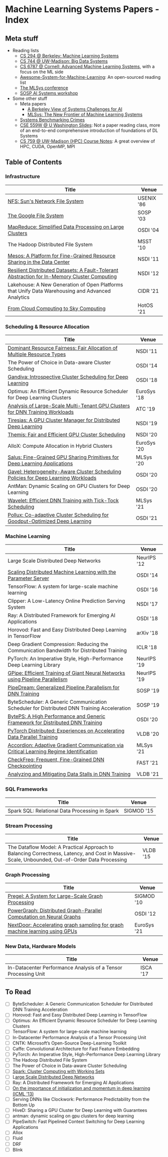 # Machine Learning Systems Papers - Index

## Meta stuff

* Reading lists
  * [CS 294 @ Berkeley: Machine Learning Systems](https://ucbrise.github.io/cs294-ai-sys-fa19/)
  * [CS 744 @ UW-Madison: Big Data Systems](http://pages.cs.wisc.edu/\~shivaram/cs744-fa20/)
  * [CS 6787 @ Cornell: Advanced Machine Learning Systems](https://www.cs.cornell.edu/courses/cs6787/2020fa/), with a focus on the ML side
  * [Awesome-System-for-Machine-Learning](https://github.com/HuaizhengZhang/Awesome-System-for-Machine-Learning): An open-sourced reading list
  * [The MLSys conference](https://mlsys.org)
  * [SOSP AI Systems workshop](http://learningsys.org/sosp19/acceptedpapers.html)
* Some other stuff
  * Meta papers
    * [A Berkeley View of Systems Challenges for AI](https://thodrek.github.io/CS839\_spring18/papers/EECS-2017-159.pdf)
    * [MLSys: The New Frontier of Machine Learning Systems](https://arxiv.org/pdf/1904.03257.pdf)
  * [Systems Benchmarking Crimes](https://www.cse.unsw.edu.au/\~gernot/benchmarking-crimes.html)
  * [CSE 559W @ U Washington Slides](http://dlsys.cs.washington.edu/schedule): Not a paper reading class, more of an end-to-end comprehensive introduction of foundations of DL Systems
  * [CS 759 @ UW-Madison (HPC) Course Notes](../cs759-hpc-course-notes/): A great overview of HPC, CUDA, OpenMP, MPI

## Table of Contents

### Infrastructure

| Title                                                                                                                                                                                          | Venue      |
| ---------------------------------------------------------------------------------------------------------------------------------------------------------------------------------------------- | ---------- |
| [NFS: Sun's Network File System](../../operating-systems/index/nfs-suns-network-file-system.md)                                                                                                | USENIX '86 |
| [The Google File System](the-google-file-system.md)                                                                                                                                            | SOSP '03   |
| [MapReduce: Simplified Data Processing on Large Clusters](mapreduce-simplified-data-processing-on-large-clusters.md)                                                                           | OSDI '04   |
| The Hadoop Distributed File System                                                                                                                                                             | MSST '10   |
| [Mesos: A Platform for Fine-Grained Resource Sharing in the Data Center](mesos-a-platform-for-fine-grained-resource-sharing-in-the-data-center.md)                                             | NSDI '11   |
| [Resilient Distributed Datasets: A Fault-Tolerant Abstraction for In-Memory Cluster Computing](resilient-distributed-datasets-a-fault-tolerant-abstraction-for-in-memory-cluster-computing.md) | NSDI '12   |
| Lakehouse: A New Generation of Open Platforms that Unify Data Warehousing and Advanced Analytics                                                                                               | CIDR '21   |
| [From Cloud Computing to Sky Computing](from-cloud-computing-to-sky-computing.md)                                                                                                              | HotOS '21  |

### Scheduling & Resource Allocation

| Title                                                                                                                                                                      | Venue       |
| -------------------------------------------------------------------------------------------------------------------------------------------------------------------------- | ----------- |
| [Dominant Resource Fairness: Fair Allocation of Multiple Resource Types](../drafts/dominant-resource-fairness-fair-allocation-of-multiple-resource-types.md)               | NSDI '11    |
| The Power of Choice in Data-aware Cluster Scheduling                                                                                                                       | OSDI '14    |
| [Gandiva: Introspective Cluster Scheduling for Deep Learning](gandiva-introspective-cluster-scheduling-for-deep-learning.md)                                               | OSDI '18    |
| Optimus: An Efficient Dynamic Resource Scheduler for Deep Learning Clusters                                                                                                | EuroSys '18 |
| [Analysis of Large-Scale Multi-Tenant GPU Clusters for DNN Training Workloads](analysis-of-large-scale-multi-tenant-gpu-clusters-for-dnn-training-workloads.md)            | ATC '19     |
| [Tiresias: A GPU Cluster Manager for Distributed Deep Learning](tiresias-a-gpu-cluster-manager-for-distributed-deep-learning.md)                                           | NSDI '19    |
| [Themis: Fair and Efficient GPU Cluster Scheduling](themis-fair-and-efficient-gpu-cluster-scheduling.md)                                                                   | NSDI '20    |
| AlloX: Compute Allocation in Hybrid Clusters                                                                                                                               | EuroSys '20 |
| [Salus: Fine-Grained GPU Sharing Primitives for Deep Learning Applications](salus-fine-grained-gpu-sharing-primitives-for-deep-learning-applications.md)                   | MLSys '20   |
| [Gavel: Heterogeneity-Aware Cluster Scheduling Policies for Deep Learning Workloads](gavel-heterogeneity-aware-cluster-scheduling-policies-for-deep-learning-workloads.md) | OSDI '20    |
| AntMan: Dynamic Scaling on GPU Clusters for Deep Learning                                                                                                                  | OSDI '20    |
| [Wavelet: Efficient DNN Training with Tick-Tock Scheduling](wavelet-efficient-dnn-training-with-tick-tock-scheduling.md)                                                   | MLSys '21   |
| [Pollux: Co-adaptive Cluster Scheduling for Goodput-Optimized Deep Learning](pollux-co-adaptive-cluster-scheduling-for-goodput-optimized-deep-learning.md)                 | OSDI '21    |

### Machine Learning

| Title                                                                                                                                                                              | Venue       |
| ---------------------------------------------------------------------------------------------------------------------------------------------------------------------------------- | ----------- |
| Large Scale Distributed Deep Networks                                                                                                                                              | NeurIPS '12 |
| [Scaling Distributed Machine Learning with the Parameter Server](scaling-distributed-machine-learning-with-the-parameter-server.md)                                                | OSDI '14    |
| TensorFlow: A system for large-scale machine learning                                                                                                                              | OSDI '16    |
| Clipper: A Low-Latency Online Prediction Serving System                                                                                                                            | NSDI '17    |
| Ray: A Distributed Framework for Emerging AI Applications                                                                                                                          | OSDI '18    |
| Horovod: Fast and Easy Distributed Deep Learning in TensorFlow                                                                                                                     | arXiv '18   |
| Deep Gradient Compression: Reducing the Communication Bandwidth for Distributed Training                                                                                           | ICLR '18    |
| PyTorch: An Imperative Style, High-Performance Deep Learning Library                                                                                                               | NeurIPS '19 |
| [GPipe: Efficient Training of Giant Neural Networks using Pipeline Parallelism](gpipe-efficient-training-of-giant-neural-networks-using-pipeline-parallelism.md)                   | NeurIPS '19 |
| [PipeDream: Generalized Pipeline Parallelism for DNN Training](pipedream-generalized-pipeline-parallelism-for-dnn-training.md)                                                     | SOSP '19    |
| ByteScheduler: A Generic Communication Scheduler for Distributed DNN Training Acceleration                                                                                         | SOSP '19    |
| [BytePS: A High Performance and Generic Framework for Distributed DNN Training](byteps-a-high-performance-and-generic-framework-for-distributed-dnn-training.md)                   | OSDI '20    |
| [PyTorch Distributed: Experiences on Accelerating Data Parallel Training](pytorch-distributed-experiences-on-accelerating-data-parallel-training.md)                               | VLDB '20    |
| [Accordion: Adaptive Gradient Communication via Critical Learning Regime Identification](accordion-adaptive-gradient-communication-via-critical-learning-regime-identification.md) | MLSys '21   |
| [CheckFreq: Frequent, Fine-Grained DNN Checkpointing](checkfreq-frequent-fine-grained-dnn-checkpointing.md)                                                                        | FAST '21    |
| [Analyzing and Mitigating Data Stalls in DNN Training](analyzing-and-mitigating-data-stalls-in-dnn-training.md)                                                                    | VLDB '21    |

### SQL Frameworks

| Title                                          | Venue      |
| ---------------------------------------------- | ---------- |
| Spark SQL: Relational Data Processing in Spark | SIGMOD '15 |

### Stream Processing

| Title                                                                                                                                          | Venue    |
| ---------------------------------------------------------------------------------------------------------------------------------------------- | -------- |
| The Dataflow Model: A Practical Approach to Balancing Correctness, Latency, and Cost in Massive-Scale, Unbounded, Out-of-Order Data Processing | VLDB '15 |

### Graph Processing

| Title                                                                                                                                               | Venue       |
| --------------------------------------------------------------------------------------------------------------------------------------------------- | ----------- |
| [Pregel: A System for Large-Scale Graph Processing](pregel-a-system-for-large-scale-graph-processing.md)                                            | SIGMOD '10  |
| [PowerGraph: Distributed Graph-Parallel Computation on Neural Graphs](powergraph-distributed-graph-parallel-computation-on-natural-graphs.md)       | OSDI '12    |
| [NextDoor: Accelerating graph sampling for graph machine learning using GPUs](accelerating-graph-sampling-for-graph-machine-learning-using-gpus.md) | EuroSys '21 |

### New Data, Hardware Models

| Title                                                          | Venue    |
| -------------------------------------------------------------- | -------- |
| In-Datacenter Performance Analysis of a Tensor Processing Unit | ISCA '17 |

## To Read

* [ ] ByteScheduler: A Generic Communication Scheduler for Distributed DNN Training Acceleration
* [ ] Horovod: Fast and Easy Distributed Deep Learning in TensorFlow
* [ ] Optimus: An Efficient Dynamic Resource Scheduler for Deep Learning Clusters
* [ ] TensorFlow: A system for large-scale machine learning
* [ ] In-Datacenter Performance Analysis of a Tensor Processing Unit
* [ ] CNTK: Microsoft’s Open-Source Deep-Learning Toolkit
* [ ] Caffe: Convolutional Architecture for Fast Feature Embedding
* [ ] PyTorch: An Imperative Style, High-Performance Deep Learning Library
* [ ] The Hadoop Distributed File System
* [ ] The Power of Choice in Data-aware Cluster Scheduling
* [ ] [Spark: Cluster Computing with Working Sets](https://www.usenix.org/legacy/event/hotcloud10/tech/full_papers/Zaharia.pdf)
* [ ] L[arge Scale Distributed Deep Networks](https://proceedings.neurips.cc/paper/2012/file/6aca97005c68f1206823815f66102863-Paper.pdf)
* [ ] Ray: A Distributed Framework for Emerging AI Applications
* [ ] [On the importance of initialization and momentum in deep learning (ICML '13)](http://www.cs.toronto.edu/\~hinton/absps/momentum.pdf)
* [ ] Serving DNNs like Clockwork: Performance Predictability from the Bottom Up
* [ ] HiveD: Sharing a GPU Cluster for Deep Learning with Guarantees
* [ ] antman: dynamic scaling on gpu clusters for deep learning
* [ ] PipeSwitch: Fast Pipelined Context Switching for Deep Learning Applications
* [ ] Allox
* [ ] Fluid
* [ ] DRF
* [ ] Blink
